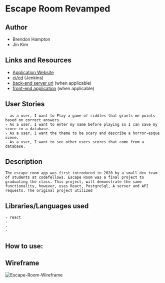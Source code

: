 # Escape Room Revamped

## Author

- Brendon Hampton
- Jin Kim

## Links and Resources

- [Application Website]()
- [ci/cd]() (Jenkins)
- [back-end server url](http://xyz.com) (when applicable)
- [front-end application](http://xyz.com) (when applicable)

## User Stories
    - as a user, I want to Play a game of riddles that grants me points based on correct answers.
    - As a user, I want to enter my name before playing so I can save my score in a database.
    - As a user, I want the theme to be scary and describe a horror-esque scene.
    - As a user, I want to see other users scores that come from a database.


## Description
    The escape room app was first introduced in 2020 by a small dev team of students at codefellows. Escape Room was a final project to graduating the class. This project, will demonstrate the same functionality, however, uses React, PostgreSql, A server and API requests. The original project utilized 

## Libraries/Languages used
    - react
    - 
    - 
    -

## How to use:


## Wireframe
 ![Escape-Room-Wireframe]()






